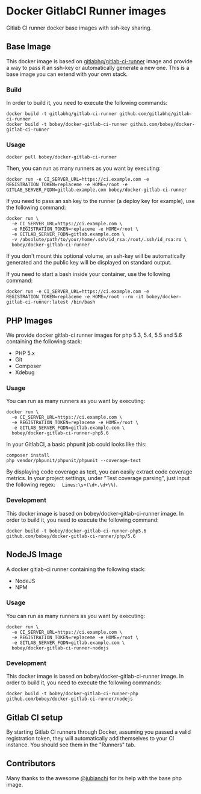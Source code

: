 # Docker GitlabCI Runner images

Gitlab CI runner docker base images with ssh-key sharing.

## Base Image

This docker image is based on [gitlabhq/gitlab-ci-runner](https://github.com/gitlabhq/gitlab-ci-runner) image and provide a way to pass it an ssh-key or automatically
generate a new one.
This is a base image you can extend with your own stack.

### Build

In order to build it, you need to execute the following commands:

```
docker build -t gitlabhq/gitlab-ci-runner github.com/gitlabhq/gitlab-ci-runner
docker build -t bobey/docker-gitlab-ci-runner github.com/bobey/docker-gitlab-ci-runner
```

### Usage

```
docker pull bobey/docker-gitlab-ci-runner
```

Then, you can run as many runners as you want by executing:

```
docker run -e CI_SERVER_URL=https://ci.example.com -e REGISTRATION_TOKEN=replaceme -e HOME=/root -e GITLAB_SERVER_FQDN=gitlab.example.com bobey/docker-gitlab-ci-runner
```

If you need to pass an ssh key to the runner (a deploy key for example), use the following command:

```
docker run \
  -e CI_SERVER_URL=https://ci.example.com \
  -e REGISTRATION_TOKEN=replaceme -e HOME=/root \
  -e GITLAB_SERVER_FQDN=gitlab.example.com \
  -v /absolute/path/to/your/home/.ssh/id_rsa:/root/.ssh/id_rsa:ro \
  bobey/docker-gitlab-ci-runner
```

If you don't mount this optional volume, an ssh-key will be automatically generated and the public key will be displayed
on standard output.

If you need to start a bash inside your container, use the following command:

```
docker run -e CI_SERVER_URL=https://ci.example.com -e REGISTRATION_TOKEN=replaceme -e HOME=/root --rm -it bobey/docker-gitlab-ci-runner:latest /bin/bash
```

## PHP Images

We provide docker gitlab-ci runner images for php 5.3, 5.4, 5.5 and 5.6 containing the following stack:

- PHP 5.x
- Git
- Composer
- Xdebug

### Usage

You can run as many runners as you want by executing:

```
docker run \
  -e CI_SERVER_URL=https://ci.example.com \
  -e REGISTRATION_TOKEN=replaceme -e HOME=/root \
  -e GITLAB_SERVER_FQDN=gitlab.example.com \
  bobey/docker-gitlab-ci-runner-php5.6
```

In your GitlabCI, a basic phpunit job could looks like this:

```
composer install
php vendor/phpunit/phpunit/phpunit --coverage-text
```

By displaying code coverage as text, you can easily extract code coverage metrics. In your project settings, under
"Test coverage parsing", just input the following regex: `  Lines:\s+(\d+.\d+\%)`.


### Development

This docker image is based on bobey/docker-gitlab-ci-runner image. In order to build it, you need to execute the following
command:

```
docker build -t bobey/docker-gitlab-ci-runner-php5.6 github.com/bobey/docker-gitlab-ci-runner/php/5.6
```

## NodeJS Image

A docker gitlab-ci runner containing the following stack:

- NodeJS
- NPM

### Usage

You can run as many runners as you want by executing:

```
docker run \
  -e CI_SERVER_URL=https://ci.example.com \
  -e REGISTRATION_TOKEN=replaceme -e HOME=/root \
  -e GITLAB_SERVER_FQDN=gitlab.example.com \
  bobey/docker-gitlab-ci-runner-nodejs
```

### Development

This docker image is based on bobey/docker-gitlab-ci-runner image. In order to build it, you need to execute the following
commands:

```
docker build -t bobey/docker-gitlab-ci-runner-php github.com/bobey/docker-gitlab-ci-runner/nodejs
```

## Gitlab CI setup

By starting Gitlab CI runners through Docker, assuming you passed a valid registration token, they will automatically
add themselves to your CI instance. You should see them in the "Runners" tab.

## Contributors

Many thanks to the awesome [@jubianchi](https://twitter.com/jubianchi) for its help with the base php image.

